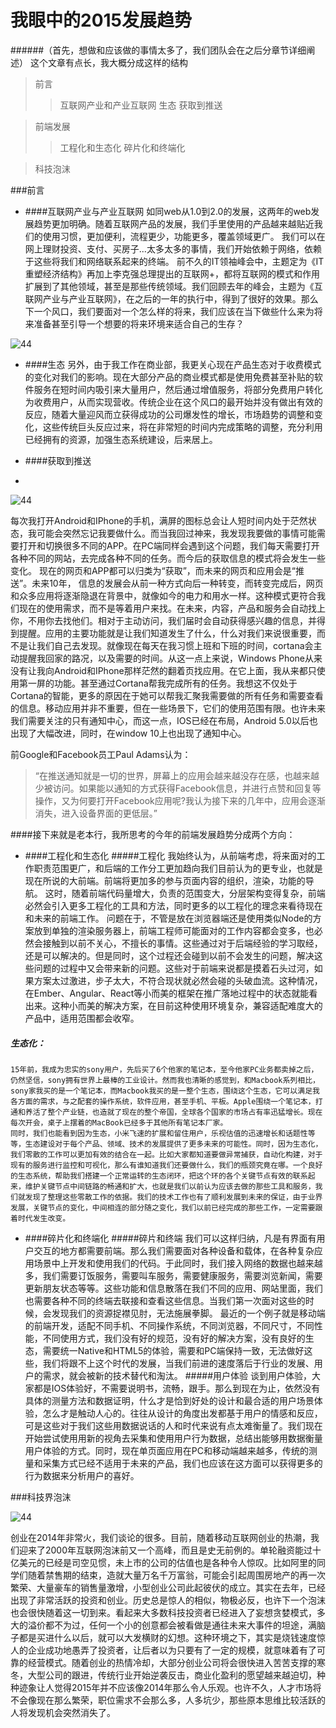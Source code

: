 我眼中的2015发展趋势
===========================
######（首先，想做和应该做的事情太多了，我们团队会在之后分章节详细阐述）
这个文章有点长，我大概分成这样的结构
>前言
>>互联网产业和产业互联网
>>生态
>>获取到推送

>前端发展
>>工程化和生态化
>>碎片化和终端化

>科技泡沫

###前言
* ####互联网产业与产业互联网
如同web从1.0到2.0的发展，这两年的web发展趋势更加明确。随着互联网产品的发展，我们手里使用的产品越来越贴近我们的使用习惯，更加便利，流程更少，功能更多，覆盖领域更广。
我们可以在网上理财投资、支付、买房子...太多太多的事情，我们开始依赖于网络，依赖于这些将我们和网络联系起来的终端。
前不久的IT领袖峰会中，主题定为《IT重塑经济结构》再加上李克强总理提出的互联网+，都将互联网的模式和作用扩展到了其他领域，甚至是那些传统领域。我们回顾去年的峰会，主题为《互联网产业与产业互联网》，在之后的一年的执行中，得到了很好的效果。那么下一个风口，我们要面对一个怎么样的将来，我们应该在当下做些什么来为将来准备甚至引导一个想要的将来环境来适合自己的生存？

![44](http://yn.xinhuanet.com/newscenter/2015-03/23/134088120_14270696206871n.jpg "峰会照片")

* ####生态
另外，由于我工作在商业部，我更关心现在产品生态对于收费模式的变化对我们的影响。现在大部分产品的商业模式都是使用免费甚至补贴的软件服务在短时间内吸引来大量用户，然后通过增值服务，将部分免费用户转化为收费用户，从而实现营收。传统企业在这个风口的最开始并没有做出有效的反应，随着大量迎风而立获得成功的公司爆发性的增长，市场趋势的调整和变化，这些传统巨头反应过来，将在非常短的时间内完成策略的调整，充分利用已经拥有的资源，加强生态系统建设，后来居上。

* ####获取到推送
* 
![44](http://ts1.mm.bing.net/th?id=HN.608012609058637645&pid=1.7 "峰会照片")

每次我打开Android和IPhone的手机，满屏的图标总会让人短时间内处于茫然状态，我可能会突然忘记我要做什么。而当我回过神来，我发现我要做的事情可能需要打开和切换很多不同的APP。在PC端同样会遇到这个问题，我们每天需要打开各种不同的网站，去完成各种不同的任务。而今后的获取信息的模式将会发生一些变化。
现在的网页和APP都可以归类为“获取”，而未来的网页和应用会是“推送”。未来10年， 信息的发展会从前一种方式向后一种转变，而转变完成后，网页和众多应用将逐渐隐退在背景中，就像如今的电力和用水一样。这种模式更符合我们现在的使用需求，而不是等着用户来找。在未来，内容，产品和服务会自动找上你，不用你去找他们。相对于主动访问，我们届时会自动获得感兴趣的信息，并得到提醒。应用的主要功能就是让我们知道发生了什么，什么对我们来说很重要，而不是让我们自己去发现。就像现在每天在我习惯上班和下班的时间，cortana会主动提醒我回家的路况，以及需要的时间。从这一点上来说，Windows Phone从来没有让我向Android和IPhone那样茫然的翻着页找应用。在它上面，我从来都只使用第一屏的功能。甚至通过Cortana帮我完成所有的任务。我想这不仅处于Cortana的智能，更多的原因在于她可以帮我汇聚我需要做的所有任务和需要查看的信息。移动应用并非不重要，但在一些场景下，它们的使用范围有限。也许未来我们需要关注的只有通知中心，而这一点，IOS已经在布局，Android 5.0以后也出现了大幅改进，同时，在window 10上也出现了通知中心。

前Google和Facebook员工Paul Adams认为：
>“在推送通知就是一切的世界，屏幕上的应用会越来越没存在感，也越来越少被访问。如果能以通知的方式获得Facebook信息，并进行点赞和回复等操作，又为何要打开Facebook应用呢?我认为接下来的几年中，应用会逐渐消失，进入设备界面的更低层。”

####接下来就是老本行，我所思考的今年的前端发展趋势分成两个方向：
- ####工程化和生态化
#####工程化
我始终认为，从前端考虑，将来面对的工作职责范围更广，和后端的工作分工更加趋向我们目前认为的更专业，也就是现在所说的大前端。前端将更加多的参与页面内容的组织，渲染，功能的导航。
这时，随着前端代码量增大，负责的范围变大，分层架构变得复杂，前端必然会引入更多工程化的工具和方法，同时更多的以工程化的理念来看待现在和未来的前端工作。
问题在于，不管是放在浏览器端还是使用类似Node的方案放到单独的渲染服务器上，前端工程师可能面对的工作内容都会变多，也必然会接触到以前不关心，不擅长的事情。这些通过对于后端经验的学习取经，还是可以解决的。但是同时，这个过程还会碰到以前不会发生的问题，解决这些问题的过程中又会带来新的问题。这些对于前端来说都是摸着石头过河，如果方案太过激进，步子太大，不符合现状就必然会碰的头破血流。这种情况，在Ember、Angular、React等小而美的框架在推广落地过程中的状态就能看出来。这种小而美的解决方案，在目前这种使用环境复杂，兼容适配难度大的产品中，适用范围都会收窄。
##### 生态化：
	15年前，我成为忠实的sony用户，先后买了6个他家的笔记本，至今他家PC业务都卖掉之后，仍然坚信，sony拥有世界上最棒的工业设计。然而我也清晰的感觉到，和Macbook系列相比，sony家我买的是一个笔记本，而Macbook我买的是一整个生态，围绕这个生态，它可以满足我各方面的需求，与之配套的操作系统，软件应用，甚至手机、平板。Apple围绕一个笔记本，打通和养活了整个产业链，也造就了现在的整个帝国，全球各个国家的市场占有率迅猛增长。现在每次开会，桌子上摆着的MacBook已经多于其他所有笔记本厂家。
	同时，我们也能看到因为生态，小米飞速的扩展和留住用户，乐视估值的迅速增长和话题性等等，生态建设对于每个产品、领域、技术的发展提供了更多未来的可能性。同时，因为生态化，我们零散的工作可以更加有效的结合在一起。比如大家都知道要做异常捕获，自动化构建，对于现有的服务进行监控和可视化，那么有谁知道我们还要做什么，我们的瓶颈究竟在哪。一个良好的生态系统，帮助我们搭建一个正常运转的生态闭环，把这个环的各个关键节点有效的联系起来，维护关键节点中间链路的畅通和扩大，也就是我们以前认为应该去做的那些工具和服务，我们就发现了整理这些零散工作的依据。我们的技术工作也有了顺利发展到未来的保证，由于业界发展，关键节点的变化，中间相连的部分随之变化，我们以前已经完成的那些工作，一定需要跟着时代发生改变。

- ####碎片化和终端化
#####碎片和终端
我们可以这样归纳，凡是有界面有用户交互的地方都需要前端。那么我们需要面对各种设备和载体，在各种复杂应用场景中上开发和使用我们的代码。于此同时，我们接入网络的数据也越来越多，我们需要订饭服务，需要叫车服务，需要健康服务，需要浏览新闻，需要更新朋友状态等等。这些功能和信息散落在我们不同的应用、网站里面，我们也需要各种不同的终端去联接和查看这些信息。当我们第一次面对这些的时候，会发现我们的资源捉襟见肘，无法施展拳脚。
最近的一个例子就是移动端的前端开发，适配不同手机、不同操作系统，不同浏览器，不同尺寸，不同性能，不同使用方式，我们没有好的规范，没有好的解决方案，没有良好的生态，需要统一Native和HTML5的体验，需要和PC端保持一致，无法做好这些，我们将跟不上这个时代的发展，当我们前进的速度落后于行业的发展、用户的需求，就会被新的技术替代和淘汰。
#####用户体验
谈到用户体验，大家都是IOS体验好，不需要说明书，流畅，跟手。那么到现在为止，依然没有具体的测量方法和数据证明，什么才是恰到好处的设计和最合适的用户场景体验，怎么才是触动人心的。往往从设计的角度出发都基于用户的情感和反应，可是这些对于我们这些用数据说话的人和时代来说有点太难衡量了。我们现在开始尝试使用用新的视角去采集和使用用户行为数据，总结出能够用数据衡量用户体验的方式。同时，现在单页面应用在PC和移动端越来越多，传统的测量和采集方式已经不适用于未来的产品，我们也应该在这方面可以获得更多的行为数据来分析用户的喜好。

###科技界泡沫

![44](http://img1.gtimg.com/tech/pics/hv1/168/185/1562/101616393.jpg "峰会照片")
  
创业在2014年非常火，我们谈论的很多。目前，随着移动互联网创业的热潮，我们迎来了2000年互联网泡沫前又一个高峰，而且是史无前例的。单轮融资能过十亿美元的已经是司空见惯，未上市的公司的估值也是各种令人惊叹。比如阿里的同学们随着禁售期的结束，造就大量万名千万富翁，可能会引起周围房地产的再一次繁荣、大量豪车的销售量激增，小型创业公司此起彼伏的成立。其实在去年，已经出现了非常活跃的投资和创业。历史总是惊人的相似，物极必反，也许下一个泡沫也会很快随着这一切到来。看起来大多数科技投资者已经进入了妄想贪婪模式，多大的溢价都不为过，任何一个小的创意都会被看做是通往未来大事件的坦途，满脑子都是买进什么以后，就可以大发横财的幻想。这种环境之下，其实是烧钱速度惊人的企业成功地愚弄了投资者，让后者以为只要有了一定的规模，就意味着有了可靠的经营模式。随着创业的热情冷却，大部分创业公司将会很快进入苦苦支撑的寒冬，大型公司的跟进，传统行业开始逆袭反击，商业化盈利的愿望越来越迫切，种种迹象让人觉得2015年并不应该像2014年那么令人乐观。也许不久，人才市场将不会像现在那么繁荣，职位需求不会那么多，人多坑少，那些原本思维比较活跃的人将发现机会突然消失了。

